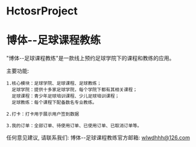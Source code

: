 # HctosrProject
# 博体--足球课程教练

  "博体--足球课程教练"是一款线上预约足球学院下的课程和教练的应用。

  主要功能:   
  
    1.核心模块：足球学院、足球课程、足球教练；
      足球学院：提供十多家足球学院，每个学院下都有其相关课程；
      足球课程：青少年足球培训课程、少儿足球培训课程；
      足球教练：每个课程下配备数名专业教练。
    
    2.打卡：打卡用于展示用户签到数据
    
    3.我的订单：全部订单、待使用订单、已使用订单、已取消订单等。
    
   任何意见建议, 请联系我们: 
   博体--足球课程教练官方邮箱: wlwdhhh@126.com
